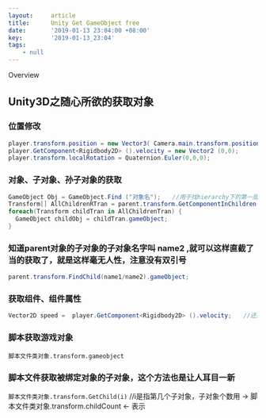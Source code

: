 ```yaml
---
layout:     article
title:      Unity Get GameObject free
date:       '2019-01-13 23:04:00 +08:00'
key:        '2019-01-13_23:04'
tags:
    - null
---
```


Overview

<!--more-->


## Unity3D之随心所欲的获取对象

### 位置修改

``` cs
player.transform.position = new Vector3( Camera.main.transform.position.x, Camera.main.transform.position.y+3);
player.GetComponent<Rigidbody2D> ().velocity = new Vector2 (0,0);
player.transform.localRotation = Quaternion.Euler(0,0,0);
```

### 对象、子对象、孙子对象的获取

``` cs
GameObject Obj = GameObject.Find ("对象名");　　//用于找hierarchy下的第一层对象
Transform[] AllChildrenRTran = parent.transform.GetComponentInChildren();//用来找多个对象或者不知道具体名字的对象
foreach(Transform childTran in AllChildrenTran) {
  GameObject childObj = childTran.gameObject;　　
}
```

### 知道parent对象的子对象的子对象名字叫 name2 ,就可以这样直截了当的获取了，就是这样毫无人性，注意没有双引号

``` cs
parent.transform.FindChild(name1/name2).gameObject;
```

### 获取组件、组件属性　　

``` cs
Vector2D speed =  player.GetComponent<Rigidbody2D> ().velocity;　　//还是这个例子，获得刚体的速度
```

### 脚本获取游戏对象

`脚本文件类对象.transform.gameobject`

### 脚本文件获取被绑定对象的子对象，这个方法也是让人耳目一新

`脚本文件类对象.transform.GetChild(i)`  //i是指第几个子对象，子对象个数用 -> 脚本文件类对象.transform.childCount <- 表示
